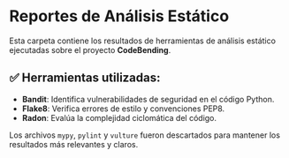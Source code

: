 # Reportes de Análisis Estático

Esta carpeta contiene los resultados de herramientas de análisis estático ejecutadas sobre el proyecto **CodeBending**.

## ✅ Herramientas utilizadas:

- **Bandit**: Identifica vulnerabilidades de seguridad en el código Python.
- **Flake8**: Verifica errores de estilo y convenciones PEP8.
- **Radon**: Evalúa la complejidad ciclomática del código.

Los archivos `mypy`, `pylint` y `vulture` fueron descartados para mantener los resultados más relevantes y claros.


